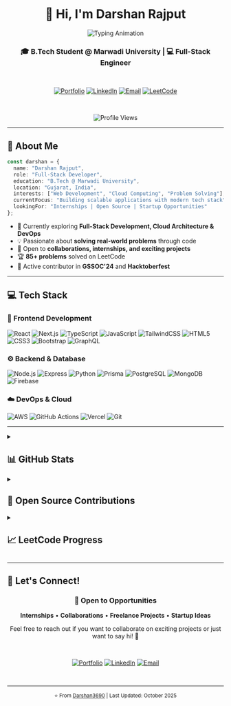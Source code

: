 <div align="center">

# 👋 Hi, I'm Darshan Rajput

<img src="https://readme-typing-svg.herokuapp.com/?color=0e6efd&center=true&vCenter=true&width=600&height=100&lines=Full-Stack+Developer+%7C+Problem+Solver;Building+Scalable+Web+Applications;Always+Learning+%F0%9F%9A%80+Always+Building;Open+to+Internships+%26+Collaborations" alt="Typing Animation" />

### 🎓 B.Tech Student @ Marwadi University | 💻 Full-Stack Engineer

<br>

[![Portfolio](https://img.shields.io/badge/🌐_Portfolio-Visit_Site-0e6efd?style=for-the-badge)](https://bento.me/darshan3690)
[![LinkedIn](https://img.shields.io/badge/LinkedIn-Connect-0e6efd?style=for-the-badge&logo=linkedin&logoColor=white)](https://www.linkedin.com/in/darshan-rajput-4b0b23288/)
[![Email](https://img.shields.io/badge/Email-Contact-0e6efd?style=for-the-badge&logo=gmail&logoColor=white)](mailto:darshan.rajput369@gmail.com)
[![LeetCode](https://img.shields.io/badge/LeetCode-85%2B_Solved-0e6efd?style=for-the-badge&logo=leetcode&logoColor=white)](https://leetcode.com/Doremon3690/)

<br>

![Profile Views](https://komarev.com/ghpvc/?username=Darshan3690&style=for-the-badge&color=0e6efd)

</div>

---

## 🚀 About Me

```typescript
const darshan = {
  name: "Darshan Rajput",
  role: "Full-Stack Developer",
  education: "B.Tech @ Marwadi University",
  location: "Gujarat, India",
  interests: ["Web Development", "Cloud Computing", "Problem Solving"],
  currentFocus: "Building scalable applications with modern tech stack",
  lookingFor: "Internships | Open Source | Startup Opportunities"
};
```

- 🌱 Currently exploring **Full-Stack Development, Cloud Architecture & DevOps**
- 💡 Passionate about **solving real-world problems** through code
- 🤝 Open to **collaborations, internships, and exciting projects**
- 🏆 **85+ problems** solved on LeetCode
- 🎯 Active contributor in **GSSOC'24** and **Hacktoberfest**

---

## 💻 Tech Stack

### 🎨 Frontend Development
![React](https://img.shields.io/badge/React-20232A?style=for-the-badge&logo=react&logoColor=61DAFB)
![Next.js](https://img.shields.io/badge/Next.js-000000?style=for-the-badge&logo=next.js&logoColor=white)
![TypeScript](https://img.shields.io/badge/TypeScript-007ACC?style=for-the-badge&logo=typescript&logoColor=white)
![JavaScript](https://img.shields.io/badge/JavaScript-F7DF1E?style=for-the-badge&logo=javascript&logoColor=black)
![TailwindCSS](https://img.shields.io/badge/Tailwind_CSS-38B2AC?style=for-the-badge&logo=tailwind-css&logoColor=white)
![HTML5](https://img.shields.io/badge/HTML5-E34F26?style=for-the-badge&logo=html5&logoColor=white)
![CSS3](https://img.shields.io/badge/CSS3-1572B6?style=for-the-badge&logo=css3&logoColor=white)
![Bootstrap](https://img.shields.io/badge/Bootstrap-563D7C?style=for-the-badge&logo=bootstrap&logoColor=white)
![GraphQL](https://img.shields.io/badge/GraphQL-E10098?style=for-the-badge&logo=graphql&logoColor=white)

### ⚙️ Backend & Database
![Node.js](https://img.shields.io/badge/Node.js-339933?style=for-the-badge&logo=node.js&logoColor=white)
![Express](https://img.shields.io/badge/Express-000000?style=for-the-badge&logo=express&logoColor=white)
![Python](https://img.shields.io/badge/Python-3776AB?style=for-the-badge&logo=python&logoColor=white)
![Prisma](https://img.shields.io/badge/Prisma-2D3748?style=for-the-badge&logo=prisma&logoColor=white)
![PostgreSQL](https://img.shields.io/badge/PostgreSQL-316192?style=for-the-badge&logo=postgresql&logoColor=white)
![MongoDB](https://img.shields.io/badge/MongoDB-47A248?style=for-the-badge&logo=mongodb&logoColor=white)
![Firebase](https://img.shields.io/badge/Firebase-FFCA28?style=for-the-badge&logo=firebase&logoColor=black)

### ☁️ DevOps & Cloud
![AWS](https://img.shields.io/badge/AWS-232F3E?style=for-the-badge&logo=amazon-aws&logoColor=white)
![GitHub Actions](https://img.shields.io/badge/GitHub_Actions-2088FF?style=for-the-badge&logo=github-actions&logoColor=white)
![Vercel](https://img.shields.io/badge/Vercel-000000?style=for-the-badge&logo=vercel&logoColor=white)
![Git](https://img.shields.io/badge/Git-F05032?style=for-the-badge&logo=git&logoColor=white)

---

<details>
<summary><h2>📊 GitHub Stats</h2></summary>

<div align="center">
  <img src="https://nirzak-streak-stats.vercel.app/?user=Darshan3690&theme=dark&hide_border=false" alt="GitHub Streak Stats" />
  <br/>
  <img src="https://github-readme-stats.vercel.app/api/top-langs/?username=Darshan3690&theme=dark&hide_border=false&include_all_commits=false&count_private=false&layout=compact" alt="Top Languages" />
</div>

</details>


<details>
<summary><h2>🌟 Open Source Contributions</h2></summary>

<div align="center">

### GirlScript Summer of Code 2024
<img src="https://raw.githubusercontent.com/GSSoC24/Postman-Challenge/main/docs/assets/Postman%20White.png" width="70px" />
<img src="https://raw.githubusercontent.com/GSSoC24/Postman-Challenge/main/docs/assets/1.png" width="70px" />
<img src="https://raw.githubusercontent.com/GSSoC24/Postman-Challenge/main/docs/assets/2.png" width="70px" />
<img src="https://raw.githubusercontent.com/GSSoC24/Postman-Challenge/main/docs/assets/3.png" width="70px" />
<img src="https://raw.githubusercontent.com/GSSoC24/Postman-Challenge/main/docs/assets/4.png" width="70px" />
<img src="https://raw.githubusercontent.com/GSSoC24/Postman-Challenge/main/docs/assets/5.png" width="70px" />

### Hacktoberfest & Holopin Badges
[![Holopin Board](https://holopin.me/darshan3690)](https://holopin.io/@darshan3690)

</div>

</details>

<details>
<summary><h2>📈 LeetCode Progress</h2></summary>

<div align="center">
  <a href="https://leetcode.com/Doremon3690/" target="_blank">
    <img src="https://leetcard.jacoblin.cool/Doremon3690?theme=dark&font=Nunito&ext=heatmap" alt="LeetCode Stats" width="600"/>
  </a>
</div>

</details>

---

## 🤝 Let's Connect!

<div align="center">

### 💼 Open to Opportunities

**Internships** • **Collaborations** • **Freelance Projects** • **Startup Ideas**

Feel free to reach out if you want to collaborate on exciting projects or just want to say hi! 👋

<br>

[![Portfolio](https://img.shields.io/badge/🌐_Portfolio-bento.me-0e6efd?style=for-the-badge)](https://bento.me/darshan3690)
[![LinkedIn](https://img.shields.io/badge/LinkedIn-Darshan_Rajput-0e6efd?style=for-the-badge&logo=linkedin)](https://www.linkedin.com/in/darshan-rajput-4b0b23288/)
[![Email](https://img.shields.io/badge/Email-darshan.rajput369%40gmail.com-0e6efd?style=for-the-badge&logo=gmail)](mailto:darshan.rajput369@gmail.com)

<br>

---

<sub>⭐ From [Darshan3690](https://github.com/Darshan3690) | Last Updated: October 2025</sub>

</div>
